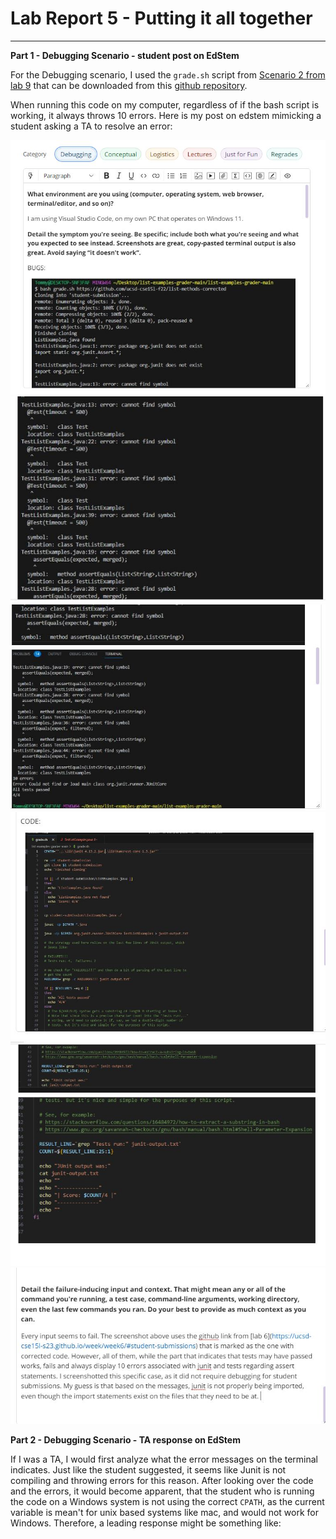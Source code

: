 # Lab Report 5 - Putting it all together
***
**Part 1 - Debugging Scenario - student post on EdStem**

For the Debugging scenario, I used the `grade.sh` script from [Scenario 2 from lab 9](https://ucsd-cse15l-s23.github.io/week/week9/#scenario-2) that can be downloaded from this [github repository](https://github.com/ucsd-cse15l-f22/list-examples-grader/blob/main/grade.sh).

When running this code on my computer, regardless of if the bash script is working, it always throws 10 errors. Here is my post on edstem mimicking a student asking a TA to resolve an error:

![Student Post](edstem1.JPG)
![Student Post](edstem2.JPG)
![Student Post](edstem3.JPG)
![Student Post](edstem4.JPG)
![Student Post](edstem5.JPG)
![Student Post](edstem6.JPG)

**Part 2 - Debugging Scenario - TA response on EdStem**

If I was a TA, I would first analyze what the error messages on the terminal indicates. Just like the student suggested, it seems like Junit is not compiling and throwing errors for this reason. After looking over the code and the errors, it would become apparent, that the student who is running the code on a Windows system is not using the correct `CPATH`, as the current variable is mean't for unix based systems like mac, and would not work for Windows. Therefore, a leading response might be something like:

